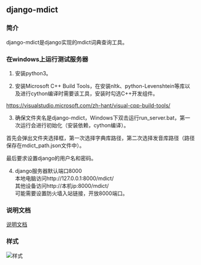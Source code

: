 ﻿## django-mdict

### 简介

django-mdict是django实现的mdict词典查询工具。

### 在windows上运行测试服务器

1. 安装python3。

2. 安装Microsoft C++ Build Tools，在安装nltk、python-Levenshtein等库以及进行cython编译时需要该工具，安装时勾选C++开发组件。

[https://visualstudio.microsoft.com/zh-hant/visual-cpp-build-tools/
](https://visualstudio.microsoft.com/zh-hant/visual-cpp-build-tools/
)

3. 确保文件夹名是django-mdict，Windows下双击运行run_server.bat，第一次运行会进行初始化（安装依赖，cython编译）。

首先会弹出文件夹选择框，第一次选择字典库路径，第二次选择发音库路径（路径保存在mdict_path.json文件中）。

最后要求设置django的用户名和密码。

4. django服务器默认端口8000
<br />本地电脑访问http://127.0.0.1:8000/mdict/
<br />其他设备访问http://本机ip:8000/mdict/
<br />可能需要设置防火墙入站链接，开放8000端口。

### 说明文档

[说明文档](documentation.md)

### 样式

![样式](https://github.com/jiangnianshun/django-mdict/blob/master/img/2020110301.jpg)
